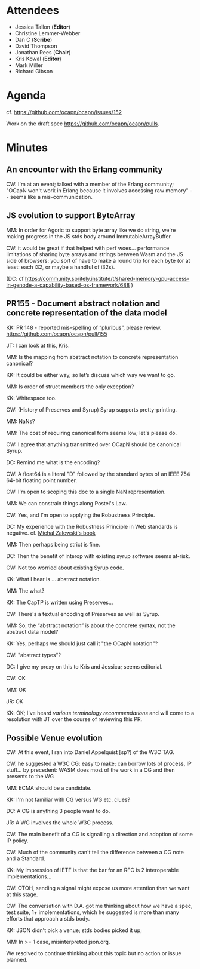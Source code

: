 # Attendees

- Jessica Tallon (**Editor**)
- Christine Lemmer-Webber
- Dan C (**Scribe**)
- David Thompson
- Jonathan Rees (**Chair**)
- Kris Kowal (**Editor**)
- Mark Miller
- Richard Gibson

# Agenda

cf. https://github.com/ocapn/ocapn/issues/152

Work on the draft spec https://github.com/ocapn/ocapn/pulls.

# Minutes

## An encounter with the Erlang community

CW: I'm at an event; talked with a member of the Erlang community; "OCapN won't work in Erlang because it involves accessing raw memory" -- seems like a mis-communication.

## JS evolution to support ByteArray

MM: In order for Agoric to support byte array like we do string, we're making progress in the JS stds body around ImmutableArrayBuffer.

CW: it would be great if that helped with perf woes... performance limitations of sharing byte arrays and strings between Wasm and the JS side of browsers: you sort of have to make a round trip for each byte (or at least: each i32, or maybe a handful of i32s).

(DC: cf https://community.spritely.institute/t/shared-memory-gpu-access-in-genode-a-capability-based-os-framework/688 )

## PR155 - Document abstract notation and concrete representation of the data model

KK: PR 148 - reported mis-spelling of “pluribus”, please review. https://github.com/ocapn/ocapn/pull/155

JT: I can look at this, Kris.

MM: Is the mapping from abstract notation to concrete representation canonical?

KK: It could be either way, so let’s discuss which way we want to go.

MM: Is order of struct members the only exception?

KK: Whitespace too.

CW: (History of Preserves and Syrup) Syrup supports pretty-printing.

MM: NaNs?

MM: The cost of requiring canonical form seems low; let's please do.

CW: I agree that anything transmitted over OCapN should be canonical Syrup.

DC: Remind me what is the encoding?

CW: A float64 is a literal "D" followed by the standard bytes of an IEEE 754 64-bit floating point number.

CW: I'm open to scoping this doc to a single NaN representation.

MM: We can constrain things along Postel's Law.

CW: Yes, and I'm open to applying the Robustness Principle.

DC: My experience with the Robustness Principle in Web standards is negative.
cf. [Michal Zalewski's book](https://www.amazon.com/Tangled-Web-Securing-Modern-Applications/dp/1593273886)

MM: Then perhaps being strict is fine.

DC: Then the benefit of interop with existing syrup software seems at-risk.

CW: Not too worried about existing Syrup code.

KK: What I hear is ... abstract notation.

MM: The what?

KK: The CapTP is written using Preserves...

CW: There's a textual encoding of Preserves as well as Syrup.

MM: So, the “abstract notation” is about the concrete syntax, not the abstract data model?

KK: Yes, perhaps we should just call it "the OCapN notation"?

CW: "abstract types"?

DC: I give my proxy on this to Kris and Jessica; seems editorial.

CW: OK

MM: OK

JR: OK

KK: OK; I've heard _various terminology recommendations_ and will come to a resolution with JT over the course of reviewing this PR.

## Possible Venue evolution

CW: At this event, I ran into Daniel Appelquist [sp?] of the W3C TAG.

CW: he suggested a W3C CG: easy to make; can borrow lots of process, IP stuff...
by precedent: WASM does most of the work in a CG and then presents to the WG

MM: ECMA should be a candidate.

KK: I'm not familiar with CG versus WG etc. clues?

DC: A CG is anything 3 people want to do.

JR: A WG involves the whole W3C process.

CW: The main benefit of a CG is signalling a direction and adoption of some IP policy.

CW: Much of the community can't tell the difference between a CG note and a Standard.

KK: My impression of IETF is that the bar for an RFC is 2 interoperable implementations...

CW: OTOH, sending a signal might expose us more attention than we want at this stage.

CW: The conversation with D.A. got me thinking about how we have a spec, test suite, 1+ implementations, which he suggested is more than many efforts that approach a stds body.

KK: JSON didn't pick a venue; stds bodies picked it up;

MM: In >= 1 case, misinterpreted json.org.

We resolved to continue thinking about this topic but no action or issue planned.
